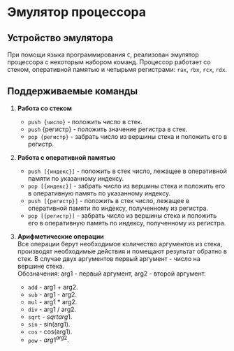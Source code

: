 # Эмулятор процессора

## Устройство эмулятора

При помощи языка программирования `C`, реализован эмулятор процессора с некоторым набором команд. Процессор работает со стеком, оперативной памятью и четырьмя регистрами: `rax`, `rbx`, `rcx`, `rdx`.

## Поддерживаемые команды

1) **Работа со стеком** <br />
    - `push {число}` - положить число в стек.
    - `push` {регистр} - положить значение регистра в стек.
    - `pop {регистр}` - забрать число из вершины стека и положить его в регистр. <br />

2) **Работа с оперативной памятью** <br />
    - `push [{индекс}]` - положить в стек число, лежащее в оперативной памяти по указанному индексу.
    - `pop [{индекс}]` - забрать число из вершины стека и положить его в оперативную память по указанному индексу.
    - `push [{регистр}]` - положить в стек число, лежащее в оперативной памяти по индексу, полученному из регистра.
    - `pop [{регистр}]` - забрать число из вершины стека и положить его в оперативную память по индексу, полученному из регистра. <br />

3) **Арифметические операции** <br />
    Все операции берут необходимое количество аргументов из стека, производят необходимые действия и помещают результат обратно в стек. В случае двух аргументов первый аргумент - число на вершине стека. <br />
    Обозначения: arg1 - первый аргумент, arg2 - второй аргумент. <br />
    - `add` - arg1 + arg2.
    - `sub` - arg1 - arg2.
    - `mul` - arg1 * arg2.
    - `div` - arg1 / arg2.
    - `sqrt` - $sqrt {arg1}$.
    - `sin` - sin(arg1).
    - `cos` - cos(arg1).
    - `pow` - $arg1^{arg2}.$